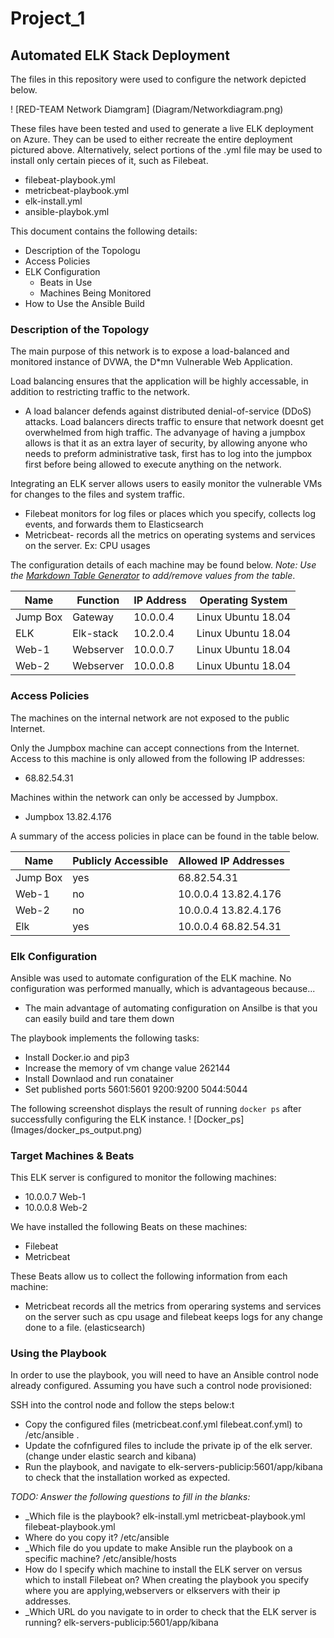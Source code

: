 # Project_1

## Automated ELK Stack Deployment

The files in this repository were used to configure the network depicted below.

! [RED-TEAM Network Diamgram] (Diagram/Networkdiagram.png)

These files have been tested and used to generate a live ELK deployment on Azure. They can be used to either recreate the entire deployment pictured above. Alternatively, select portions of the .yml file may be used to install only certain pieces of it, such as Filebeat.

  - filebeat-playbook.yml
  - metricbeat-playbook.yml
  - elk-install.yml
  - ansible-playbok.yml

This document contains the following details:
- Description of the Topologu
- Access Policies
- ELK Configuration
  - Beats in Use
  - Machines Being Monitored
- How to Use the Ansible Build


### Description of the Topology

The main purpose of this network is to expose a load-balanced and monitored instance of DVWA, the D*mn Vulnerable Web Application.

Load balancing ensures that the application will be highly accessable, in addition to restricting traffic to the network.
- A load balancer defends against distributed denial-of-service (DDoS) attacks. Load balancers directs traffic to ensure that network doesnt get overwhelmed from high traffic. The advanyage of having a jumpbox allows is that it as an extra layer of security, by allowing anyone who needs to preform administrative task, first has to  log into the jumpbox first before being allowed to execute anything on the network.   

Integrating an ELK server allows users to easily monitor the vulnerable VMs for changes to the files and system traffic.
- Filebeat monitors for log files or places which you specify, collects log events, and forwards them to Elasticsearch 
- Metricbeat- records all the metrics on operating systems and services on the server. Ex: CPU usages

The configuration details of each machine may be found below.
_Note: Use the [Markdown Table Generator](http://www.tablesgenerator.com/markdown_tables) to add/remove values from the table_.

| Name     | Function | IP Address | Operating System      |  
|----------|----------|------------|-----------------------|  
| Jump Box | Gateway  | 10.0.0.4   | Linux Ubuntu 18.04    |
| ELK      | Elk-stack| 10.2.0.4   | Linux Ubuntu 18.04    |
| Web-1    | Webserver| 10.0.0.7   | Linux Ubuntu 18.04    |
| Web-2    | Webserver| 10.0.0.8   | Linux Ubuntu 18.04    |

### Access Policies

The machines on the internal network are not exposed to the public Internet. 

Only the Jumpbox machine can accept connections from the Internet. Access to this machine is only allowed from the following IP addresses:
- 68.82.54.31

Machines within the network can only be accessed by Jumpbox.
- Jumpbox 13.82.4.176

A summary of the access policies in place can be found in the table below.

| Name     | Publicly Accessible | Allowed IP Addresses |
|----------|---------------------|----------------------|
| Jump Box |     yes             | 68.82.54.31          |
| Web-1    |     no              | 10.0.0.4 13.82.4.176 |
| Web-2    |     no              | 10.0.0.4 13.82.4.176 |
| Elk      |     yes             | 10.0.0.4 68.82.54.31 |

### Elk Configuration

Ansible was used to automate configuration of the ELK machine. No configuration was performed manually, which is advantageous because...
- The main advantage of automating configuration on Ansilbe is that you can easily build and tare them down 

The playbook implements the following tasks:
- Install Docker.io and pip3
- Increase the memory of vm change value 262144
- Install Downlaod and run conatainer
- Set published ports 5601:5601 9200:9200 5044:5044

The following screenshot displays the result of running `docker ps` after successfully configuring the ELK instance.
! [Docker_ps] (Images/docker_ps_output.png)


### Target Machines & Beats
This ELK server is configured to monitor the following machines:
- 10.0.0.7 Web-1
- 10.0.0.8 Web-2

We have installed the following Beats on these machines:
- Filebeat
- Metricbeat

These Beats allow us to collect the following information from each machine:
- Metricbeat records all the metrics from operaring systems and services on the server such as cpu usage and filebeat keeps logs for any change done to a file. (elasticsearch) 

### Using the Playbook
In order to use the playbook, you will need to have an Ansible control node already configured. Assuming you have such a control node provisioned: 

SSH into the control node and follow the steps below:t 
- Copy the configured files (metricbeat.conf.yml filebeat.conf.yml)  to /etc/ansible .
- Update the cofnfigured files to include the private ip of the elk server. (change under elastic search and kibana)
- Run the playbook, and navigate to elk-servers-publicip:5601/app/kibana to check that the installation worked as expected.

_TODO: Answer the following questions to fill in the blanks:_
- _Which file is the playbook? elk-install.yml metricbeat-playbook.yml filebeat-playbook.yml
-  Where do you copy it? /etc/ansible
- _Which file do you update to make Ansible run the playbook on a specific machine? /etc/ansible/hosts
-  How do I specify which machine to install the ELK server on versus which to install Filebeat on? When creating the playbook you specify where you are applying,webservers or elkservers with their ip addresses.
- _Which URL do you navigate to in order to check that the ELK server is running? elk-servers-publicip:5601/app/kibana
